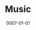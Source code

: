 ---
title: Music
date: 0007-01-01
ico: mdi:guitar-electric
color:
  title: yellow
  shade: 400
hardware:

  - type: Guitar
    name: Kiesel › Vader
    sub:
      - 2021
      - Custom 6
      - Fishman Fluence
    link: https://craigerskine.com/ux/proto-kiesel-itemization/

  - type: Guitar
    name: .strandberg* › Boden
    sub:
      - 2020
      - Metal 6
      - Black Pearl
    link: https://strandbergguitars.com/product-category/family/boden-metal/

  - type: Guitar
    name: Legator › Ghost G6FSS
    sub:
      - Satin
      - Flame Maple Black
      - Multi-Scale
    link: https://legatorguitars.com/products/g6fss

  - type: Amp
    name: Positive Grid › Spark 40
    sub:
      - 40 watt
    link: https://amazon.com/dp/B08HQCG79H?tag=qrayg-20

  - type: Amp
    name: Positive Grid › Spark MINI
    sub:
      - 10 watt
    link: https://www.positivegrid.com/spark-mini

  - type: Speaker
    name: HeadRush › FRFR-108
    sub:
      - 2000 watt
    link: https://amazon.com/dp/B07M7JNZNX?tag=qrayg-20

  - type: Modeling
    name: Neural DSP › Quad Cortex
    sub:
      - USB
    link: https://www.sweetwater.com/store/detail/QuadCortex--neural-dsp-quad-cortex-quad-core-digital-effects-modeler-profiler-floorboard

  - type: Plugin
    name: PolyChrome › DSP
    sub:
      - McRocklin Suite
    link: https://polychromedsp.com/

  - type: Plugin
    name: Neural DSP › Archetype
    sub:
      - Petrucci
      - Tim Henson
    link: https://neuraldsp.com/plugins

  - type: Sequencer
    name: Arturia › Keystep
    sub:
      - MIDI Controller
    link: https://amazon.com/dp/B01BPSBU40?tag=qrayg-20

  # - type: Interface
  #   name: AXE › I/O Solo
  #   sub:
  #     - + Amplitube
  #   link: https://amazon.com/dp/B085JDFLLD?tag=qrayg-20

---
